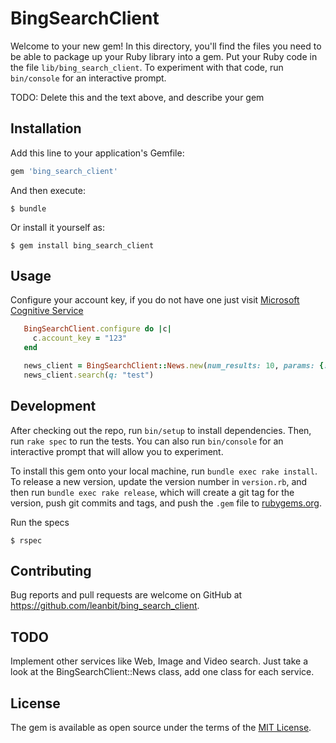 # BingSearchClient

Welcome to your new gem! In this directory, you'll find the files you need to be able to package up your Ruby library into a gem. Put your Ruby code in the file `lib/bing_search_client`. To experiment with that code, run `bin/console` for an interactive prompt.

TODO: Delete this and the text above, and describe your gem

## Installation

Add this line to your application's Gemfile:

```ruby
gem 'bing_search_client'
```

And then execute:

    $ bundle

Or install it yourself as:

    $ gem install bing_search_client

## Usage

Configure your account key, if you do not have one just visit [Microsoft Cognitive Service](https://www.microsoft.com/cognitive-services/en-us/subscriptions)

```ruby
   BingSearchClient.configure do |c|
     c.account_key = "123"
   end

   news_client = BingSearchClient::News.new(num_results: 10, params: {:mkt => 'it-IT'})
   news_client.search(q: "test")
```

## Development

After checking out the repo, run `bin/setup` to install dependencies. Then, run `rake spec` to run the tests. You can also run `bin/console` for an interactive prompt that will allow you to experiment.

To install this gem onto your local machine, run `bundle exec rake install`. To release a new version, update the version number in `version.rb`, and then run `bundle exec rake release`, which will create a git tag for the version, push git commits and tags, and push the `.gem` file to [rubygems.org](https://rubygems.org).

Run the specs

```
$ rspec

```

## Contributing

Bug reports and pull requests are welcome on GitHub at https://github.com/leanbit/bing_search_client.

## TODO

Implement other services like Web, Image and Video search.
Just take a look at the BingSearchClient::News class, add one class for each service. 

## License

The gem is available as open source under the terms of the [MIT License](http://opensource.org/licenses/MIT).

